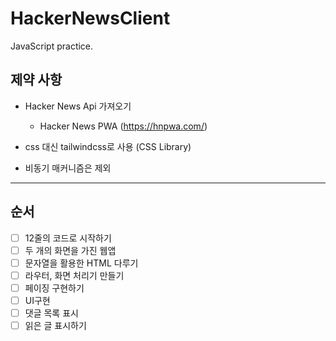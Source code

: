 # HackerNewsClient

JavaScript practice.

## 제약 사항

- Hacker News Api 가져오기

  - Hacker News PWA (https://hnpwa.com/)

- css 대신 tailwindcss로 사용 (CSS Library)
- 비동기 매커니즘은 제외

---

## 순서

- [ ] 12줄의 코드로 시작하기
- [ ] 두 개의 화면을 가진 웹앱
- [ ] 문자열을 활용한 HTML 다루기
- [ ] 라우터, 화면 처리기 만들기
- [ ] 페이징 구현하기
- [ ] UI구현
- [ ] 댓글 목록 표시
- [ ] 읽은 글 표시하기
